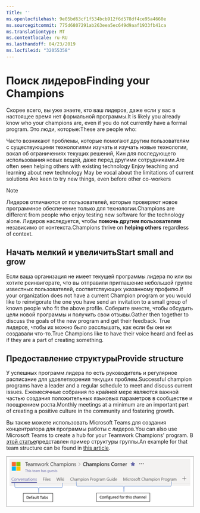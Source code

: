 ```yaml
---
Title: ''
ms.openlocfilehash: 9e05bd63cf1f534bcb912f6d578df4ce95a4660e
ms.sourcegitcommit: 775d6807291ab263eea5ec649d9aaf1933fb41ca
ms.translationtype: MT
ms.contentlocale: ru-RU
ms.lasthandoff: 04/23/2019
ms.locfileid: "32055358"
---
```

# <a name="finding-your-champions"></a><span data-ttu-id="243f6-102">Поиск лидеров</span><span class="sxs-lookup"><span data-stu-id="243f6-102">Finding your Champions</span></span> 

<span data-ttu-id="243f6-103">Скорее всего, вы уже знаете, кто ваш лидеров, даже если у вас в настоящее время нет формальной программы.</span><span class="sxs-lookup"><span data-stu-id="243f6-103">It is likely you already know who your champions are, even if you do not currently have a formal program.</span></span>  <span data-ttu-id="243f6-104">Это люди, которые:</span><span class="sxs-lookup"><span data-stu-id="243f6-104">These are people who:</span></span>

<span data-ttu-id="243f6-105">Часто возникают проблемы, которые помогают другим пользователям с существующими технологиями изучать и изучать новые технологии, вокал об ограничениях текущих решений, Кин для последующего использования новых вещей, даже перед другими сотрудниками.</span><span class="sxs-lookup"><span data-stu-id="243f6-105">Are often seen helping others with existing technology Enjoy teaching and learning about new technology May be vocal about the limitations of current solutions Are keen to try new things, even before other co-workers</span></span>

> [!NOTE]
> <span data-ttu-id="243f6-106">Лидеров отличаются от пользователей, которые проверяют новое программное обеспечение только для технологии.</span><span class="sxs-lookup"><span data-stu-id="243f6-106">Champions are different from people who enjoy testing new software for the technology alone.</span></span> <span data-ttu-id="243f6-107">Лидеров наследуется, чтобы **помочь другим пользователям** независимо от контекста.</span><span class="sxs-lookup"><span data-stu-id="243f6-107">Champions thrive on **helping others** regardless of context.</span></span> 

## <a name="start-small-and-grow"></a><span data-ttu-id="243f6-108">Начать мелкий и увеличить</span><span class="sxs-lookup"><span data-stu-id="243f6-108">Start small and grow</span></span>

<span data-ttu-id="243f6-109">Если ваша организация не имеет текущей программы лидера по или вы хотите реинвигорате, что вы отправили приглашение небольшой группе известных пользователей, соответствующих указанному профилю.</span><span class="sxs-lookup"><span data-stu-id="243f6-109">If your organization does not have a current Champion program or you would like to reinvigorate the one you have send an invitation to a small group of known people who fit the above profile.</span></span>  <span data-ttu-id="243f6-110">Соберите вместе, чтобы обсудить цели новой программы и получить свои отзывы.</span><span class="sxs-lookup"><span data-stu-id="243f6-110">Gather then together to discuss the goals of the new program and get their feedback.</span></span> <span data-ttu-id="243f6-111">True лидеров, чтобы их можно было расслышать, как если бы они ни создавали что-то.</span><span class="sxs-lookup"><span data-stu-id="243f6-111">True Champions like to have their voice heard and feel as if they are a part of creating something.</span></span>  

## <a name="provide-structure"></a><span data-ttu-id="243f6-112">Предоставление структуры</span><span class="sxs-lookup"><span data-stu-id="243f6-112">Provide structure</span></span>

<span data-ttu-id="243f6-113">У успешных программ лидера по есть руководитель и регулярное расписание для удовлетворения текущих проблем.</span><span class="sxs-lookup"><span data-stu-id="243f6-113">Successful champion programs have a leader and a regular schedule to meet and discuss current issues.</span></span>  <span data-ttu-id="243f6-114">Ежемесячные собрания по крайней мере являются важной частью создания положительных языковых параметров в сообществе и поощрением роста.</span><span class="sxs-lookup"><span data-stu-id="243f6-114">Monthly meetings at a minimum are an important part of creating a positive culture in the community and fostering growth.</span></span>  

<span data-ttu-id="243f6-115">Вы также можете использовать Microsoft Teams для создания концентратора для программы работы с лидеров.</span><span class="sxs-lookup"><span data-stu-id="243f6-115">You can also use Microsoft Teams to create a hub for your Teamwork Champions' program.</span></span>  <span data-ttu-id="243f6-116">В [этой статье](https://docs.microsoft.com/en-us/MicrosoftTeams/teams-adoption-your-first-teams)представлен пример структуры группы.</span><span class="sxs-lookup"><span data-stu-id="243f6-116">An example for that team structure can be found in [this article](https://docs.microsoft.com/en-us/MicrosoftTeams/teams-adoption-your-first-teams).</span></span>

![вкладки команды "Совместная работа" лидера по](media/teams-adoption-tab-example.png)